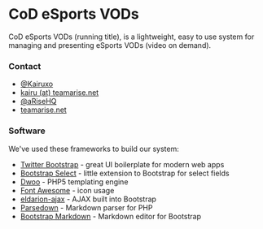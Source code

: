 # CoD eSports VODs
CoD eSports VODs (running title), is a lightweight, easy to use system for managing and presenting eSports VODs (video on demand).

### Contact
* [@Kairuxo]
* [kairu (at) teamarise.net]
* [@aRiseHQ]
* [teamarise.net]

### Software
We've used these frameworks to build our system:

* [Twitter Bootstrap] - great UI boilerplate for modern web apps
* [Bootstrap Select] - little extension to Bootstrap for select fields
* [Dwoo] - PHP5 templating engine
* [Font Awesome] - icon usage
* [eldarion-ajax] - AJAX built into Bootstrap
* [Parsedown] - Markdown parser for PHP
* [Bootstrap Markdown] - Markdown editor for Bootstrap

[Twitter Bootstrap]:http://twitter.github.com/bootstrap/
[Dwoo]:http://dwoo.org/
[Bootstrap Select]:https://github.com/silviomoreto/bootstrap-select
[Font Awesome]:http://fortawesome.github.io/Font-Awesome/
[eldarion-ajax]:https://github.com/eldarion/eldarion-ajax
[Parsedown]:http://parsedown.org/
[Bootstrap Markdown]:http://www.codingdrama.com/bootstrap-markdown/

[@Kairuxo]:http://twitter.com/Kairuxo
[@aRiseHQ]:http://twitter.com/aRiseHQ
[teamarise.net]:http://teamarise.net
[kairu (at) teamarise.net]:mailto:kairu@teamarise.net